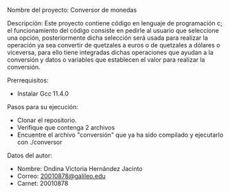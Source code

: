 Nombre del proyecto:
Conversor de monedas

Descripción:
    Este proyecto contiene código en lenguaje de programación c; el funcionamiento del código consiste en pedirle al usuario que seleccione una opción, posteriormente dicha selección será usada para realizar la operación ya sea convertir de quetzales a euros o de quetzales a dólares o viceversa, para ello tiene integradas dichas operaciones que ayudan a la conversión y datos o variables que establecen el valor para realizar la conversión.

Prerrequisitos:
- Instalar Gcc 11.4.0

Pasos para su ejecución:
- Clonar el repositorio.
- Verifique que contenga 2 archivos
- Encuentre el archivo "conversión" que ya ha sido compilado y ejecutarlo con ./conversor

Datos del autor:
- Nombre: Ondina Victoria Hernández Jacinto
- Correo: 20010878@galileo.edu
- Carnet: 20010878
